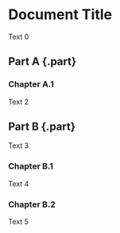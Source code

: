# Document Title

Text 0

## Part A {.part}

### Chapter A.1

Text 2

## Part B {.part}

Text 3

### Chapter B.1

Text 4

### Chapter B.2

Text 5
